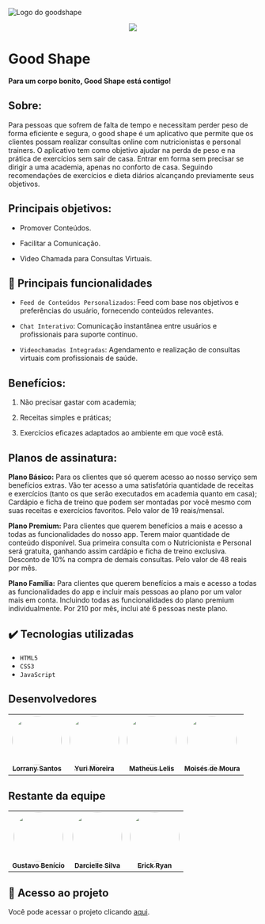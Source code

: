 ![Logo do goodshape](https://github.com/yurimoreira08/goodshape/blob/main//imagens/good.png?raw=true)


<p align="center"> 
<img loading="lazy" src="http://img.shields.io/static/v1?label=STATUS&message=EM%20DESENVOLVIMENTO&color=GREEN&style=for-the-badge"/>
</p>

# Good Shape
**Para um corpo bonito, Good Shape está contigo!**


## Sobre:
Para pessoas que sofrem de falta de tempo e necessitam perder peso de forma eficiente e segura, o good shape é um aplicativo que permite que os clientes possam realizar consultas online com nutricionistas e personal trainers. O aplicativo tem como objetivo ajudar na perda de peso e na prática de exercícios sem sair de casa. Entrar em forma sem precisar se dirigir a uma academia, apenas no conforto de casa. Seguindo recomendações de exercícios e dieta diários alcançando previamente seus objetivos.


## Principais objetivos:
* Promover Conteúdos.
  
* Facilitar a Comunicação.
  
* Video Chamada para Consultas Virtuais.
  

## 🔨 Principais funcionalidades

- `Feed de Conteúdos Personalizados`: Feed com base nos objetivos e preferências do usuário, fornecendo conteúdos relevantes.

- `Chat Interativo`: Comunicação instantânea entre usuários e profissionais para suporte contínuo.

- `Videochamadas Integradas`: Agendamento e realização de consultas virtuais com profissionais de saúde.

## Benefícios:
1. Não precisar gastar com academia;

2. Receitas simples e práticas;

3. Exercícios eficazes adaptados ao ambiente em que você está.

## Planos de assinatura:
**Plano Básico:** Para os clientes que só querem acesso ao nosso serviço sem benefícios extras. Vão ter acesso a uma satisfatória quantidade de receitas e exercícios (tanto os que serão executados em academia quanto em casa); Cardápio e ficha de treino que podem ser montadas por você mesmo com suas receitas e exercícios favoritos. Pelo valor de 19 reais/mensal.

**Plano Premium:** Para clientes que querem benefícios a mais e acesso a todas as funcionalidades do nosso app. Terem maior quantidade de conteúdo disponível. Sua primeira consulta com o Nutricionista e Personal será gratuita, ganhando assim cardápio e ficha de treino exclusiva. Desconto de 10% na compra de demais consultas. Pelo valor de 48 reais por mês.

**Plano Família:** Para clientes que querem benefícios a mais e acesso a todas as funcionalidades do app e incluir mais pessoas ao plano por um valor mais em conta. Incluindo  todas as funcionalidades do plano premium individualmente. Por 210 por mês, inclui até 6 pessoas neste plano.

## ✔️ Tecnologias utilizadas

- ``HTML5``
- ``CSS3``
- ``JavaScript``



## Desenvolvedores

<table>
  <tr>
    <td align="center"><a href="https://github.com/Lorranyy"><img style="border-radius: 50%;" src="https://avatars.githubusercontent.com/u/128076962?v=4" width="100px;" alt=""/><br /><sub><b>Lorrany Santos</b></sub></td>
    <td align="center"><a href="https://github.com/yurimoreira08"><img style="border-radius: 50%;" src="https://avatars.githubusercontent.com/u/128077291?v=4" width="100px;" alt=""/><br /><sub><b>Yuri Moreira</b></sub></td>
    <td align="center"><a href="https://github.com/leliszx"><img style="border-radius: 50%;" src="https://avatars.githubusercontent.com/u/127348880?v=4" width="100px;" alt=""/><br /><sub><b>Matheus Lelis</b></sub></td>
    <td align="center"><a href="https://github.com/Moises1235"><img style="border-radius: 50%;" src="https://avatars.githubusercontent.com/u/127400299?v=4" width="100px;" alt=""/><br /><sub><b>Moisés de Moura</b></sub></td>
</table>

<!--
| [<img loading="lazy" src="https://avatars.githubusercontent.com/u/128076962?v=4" width=115><br><sub>Lorrany Santos</sub>](https://github.com/Lorranyy) |  [<img loading="lazy" src="https://avatars.githubusercontent.com/u/128077291?v=4" width=115><br><sub>Yuri Moreira</sub>](https://github.com/yurimoreira08) |  [<img loading="lazy" src="https://avatars.githubusercontent.com/u/127348880?v=4" width=115><br><sub>Matheus Lelis</sub>](https://github.com/leliszx) |
| :---: | :---: | :---: | 
-->


## Restante da equipe
<table>
  <tr>
    <td align="center"><a href="https://github.com/gustavobml"><img style="border-radius: 50%;" src="https://avatars.githubusercontent.com/u/127344837?v=4" width="100px;" alt=""/><br /><sub><b>Gustavo Benício</b></sub></td>
    <td align="center"><a href="https://github.com/Darcigatinha123"><img style="border-radius: 50%;" src="https://avatars.githubusercontent.com/u/127349074?v=4" width="100px;" alt=""/><br /><sub><b>Darcielle Silva</b></sub></td>
    <td align="center"><a href="https://github.com/ErickRyanSF"><img style="border-radius: 50%;" src="https://avatars.githubusercontent.com/u/127400109?v=4" width="100px;" alt=""/><br /><sub><b>Erick Ryan</b></sub></td>
    
</table>


## 📁 Acesso ao projeto
Você pode acessar o projeto clicando [aqui](https://goodshape.netlify.app/).




